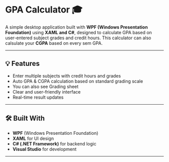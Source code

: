 # GPA Calculator 🎓

A simple desktop application built with **WPF (Windows Presentation Foundation)** using **XAML and C#**, designed to calculate GPA based on user-entered subject grades and credit hours.
This calculator can also calsulate your **CGPA** based on every sem GPA.

---

## 💡 Features

- Enter multiple subjects with credit hours and grades
- Auto GPA & CGPA calculation based on standard grading scale
- You can also see Grading sheet
- Clear and user-friendly interface
- Real-time result updates

---

## 🛠 Built With

- **WPF** (Windows Presentation Foundation)
- **XAML** for UI design
- **C# (.NET Framework)** for backend logic
- **Visual Studio** for development

---
